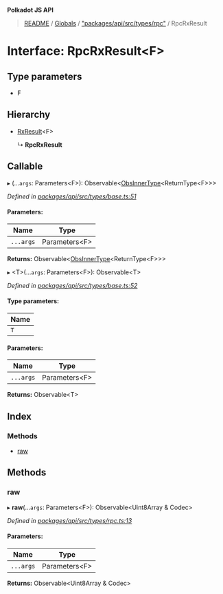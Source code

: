 **Polkadot JS API**

> [README](../README.md) / [Globals](../globals.md) / ["packages/api/src/types/rpc"](../modules/_packages_api_src_types_rpc_.md) / RpcRxResult

# Interface: RpcRxResult\<**F**>

## Type parameters

* F

## Hierarchy

* [RxResult](_packages_api_src_types_base_.rxresult.md)\<F>

  ↳ **RpcRxResult**

## Callable

▸ (...`args`: Parameters\<F>): Observable\<[ObsInnerType](../modules/_packages_api_src_types_base_.md#obsinnertype)\<ReturnType\<F>>>

*Defined in [packages/api/src/types/base.ts:51](https://github.com/polkadot-js/api/blob/8631f68ba/packages/api/src/types/base.ts#L51)*

#### Parameters:

Name | Type |
------ | ------ |
`...args` | Parameters\<F> |

**Returns:** Observable\<[ObsInnerType](../modules/_packages_api_src_types_base_.md#obsinnertype)\<ReturnType\<F>>>

▸ \<T>(...`args`: Parameters\<F>): Observable\<T>

*Defined in [packages/api/src/types/base.ts:52](https://github.com/polkadot-js/api/blob/8631f68ba/packages/api/src/types/base.ts#L52)*

#### Type parameters:

Name |
------ |
`T` |

#### Parameters:

Name | Type |
------ | ------ |
`...args` | Parameters\<F> |

**Returns:** Observable\<T>

## Index

### Methods

* [raw](_packages_api_src_types_rpc_.rpcrxresult.md#raw)

## Methods

### raw

▸ **raw**(...`args`: Parameters\<F>): Observable\<Uint8Array & Codec>

*Defined in [packages/api/src/types/rpc.ts:13](https://github.com/polkadot-js/api/blob/8631f68ba/packages/api/src/types/rpc.ts#L13)*

#### Parameters:

Name | Type |
------ | ------ |
`...args` | Parameters\<F> |

**Returns:** Observable\<Uint8Array & Codec>
